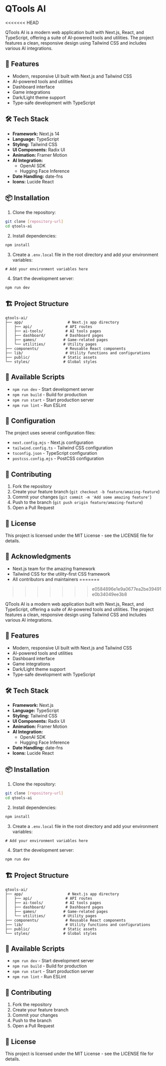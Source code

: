 # QTools AI
<<<<<<< HEAD

QTools AI is a modern web application built with Next.js, React, and TypeScript, offering a suite of AI-powered tools and utilities. The project features a clean, responsive design using Tailwind CSS and includes various AI integrations.

## 🚀 Features

- Modern, responsive UI built with Next.js and Tailwind CSS
- AI-powered tools and utilities
- Dashboard interface
- Game integrations
- Dark/Light theme support
- Type-safe development with TypeScript

## 🛠️ Tech Stack

- **Framework:** Next.js 14
- **Language:** TypeScript
- **Styling:** Tailwind CSS
- **UI Components:** Radix UI
- **Animation:** Framer Motion
- **AI Integration:** 
  - OpenAI SDK
  - Hugging Face Inference
- **Date Handling:** date-fns
- **Icons:** Lucide React

## 📦 Installation

1. Clone the repository:
```bash
git clone [repository-url]
cd qtools-ai
```

2. Install dependencies:
```bash
npm install
```

3. Create a `.env.local` file in the root directory and add your environment variables:
```env
# Add your environment variables here
```

4. Start the development server:
```bash
npm run dev
```

## 🏗️ Project Structure

```
qtools-ai/
├── app/                    # Next.js app directory
│   ├── api/               # API routes
│   ├── ai-tools/          # AI tools pages
│   ├── dashboard/         # Dashboard pages
│   ├── games/            # Game-related pages
│   └── utilities/        # Utility pages
├── components/            # Reusable React components
├── lib/                   # Utility functions and configurations
├── public/               # Static assets
└── styles/               # Global styles
```

## 🚀 Available Scripts

- `npm run dev` - Start development server
- `npm run build` - Build for production
- `npm run start` - Start production server
- `npm run lint` - Run ESLint

## 🔧 Configuration

The project uses several configuration files:
- `next.config.mjs` - Next.js configuration
- `tailwind.config.ts` - Tailwind CSS configuration
- `tsconfig.json` - TypeScript configuration
- `postcss.config.mjs` - PostCSS configuration

## 🤝 Contributing

1. Fork the repository
2. Create your feature branch (`git checkout -b feature/amazing-feature`)
3. Commit your changes (`git commit -m 'Add some amazing feature'`)
4. Push to the branch (`git push origin feature/amazing-feature`)
5. Open a Pull Request

## 📝 License

This project is licensed under the MIT License - see the LICENSE file for details.

## 🙏 Acknowledgments

- Next.js team for the amazing framework
- Tailwind CSS for the utility-first CSS framework
- All contributors and maintainers
=======
>>>>>>> e0584896e1e9a0677ea2be39491e0b34049ee3b8

QTools AI is a modern web application built with Next.js, React, and TypeScript, offering a suite of AI-powered tools and utilities. The project features a clean, responsive design using Tailwind CSS and includes various AI integrations.

## 🚀 Features

- Modern, responsive UI built with Next.js and Tailwind CSS
- AI-powered tools and utilities
- Dashboard interface
- Game integrations
- Dark/Light theme support
- Type-safe development with TypeScript

## 🛠️ Tech Stack

- **Framework:** Next.js
- **Language:** TypeScript
- **Styling:** Tailwind CSS
- **UI Components:** Radix UI
- **Animation:** Framer Motion
- **AI Integration:** 
  - OpenAI SDK
  - Hugging Face Inference
- **Date Handling:** date-fns
- **Icons:** Lucide React

## 📦 Installation

1. Clone the repository:
```bash
git clone [repository-url]
cd qtools-ai
```

2. Install dependencies:
```bash
npm install
```

3. Create a `.env.local` file in the root directory and add your environment variables:
```env
# Add your environment variables here
```

4. Start the development server:
```bash
npm run dev
```

## 🏗️ Project Structure

```
qtools-ai/
├── app/                    # Next.js app directory
│   ├── api/               # API routes
│   ├── ai-tools/          # AI tools pages
│   ├── dashboard/         # Dashboard pages
│   ├── games/            # Game-related pages
│   └── utilities/        # Utility pages
├── components/            # Reusable React components
├── lib/                   # Utility functions and configurations
├── public/               # Static assets
└── styles/               # Global styles
```

## 🚀 Available Scripts

- `npm run dev` - Start development server
- `npm run build` - Build for production
- `npm run start` - Start production server
- `npm run lint` - Run ESLint


## 🤝 Contributing

1. Fork the repository
2. Create your feature branch
3. Commit your changes 
4. Push to the branch 
5. Open a Pull Request

## 📝 License

This project is licensed under the MIT License - see the LICENSE file for details.
